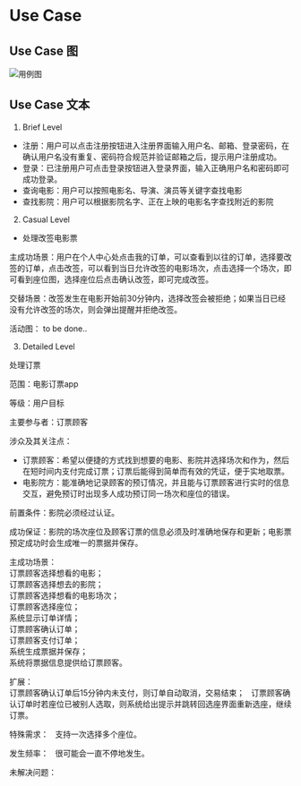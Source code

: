 

# Use Case

## Use Case 图  
![用例图](https://github.com/dramaticTickets/dramatic-tickets/blob/master/pictures/7_use_case_1.png?raw=true)

## Use Case 文本  
1. Brief Level  
- 注册：用户可以点击注册按钮进入注册界面输入用户名、邮箱、登录密码，在确认用户名没有重复、密码符合规范并验证邮箱之后，提示用户注册成功。  
- 登录：已注册用户可点击登录按钮进入登录界面，输入正确用户名和密码即可成功登录。  
- 查询电影：用户可以按照电影名、导演、演员等关键字查找电影  
- 查找影院：用户可以根据影院名字、正在上映的电影名字查找附近的影院  
2. Casual Level  
- 处理改签电影票  

主成功场景：用户在个人中心处点击我的订单，可以查看到以往的订单，选择要改签的订单，点击改签，可以看到当日允许改签的电影场次，点击选择一个场次，即可看到座位图，选择座位后点击确认改签，即可完成改签。

交替场景：改签发生在电影开始前30分钟内，选择改签会被拒绝；如果当日已经没有允许改签的场次，则会弹出提醒并拒绝改签。

活动图： 
to be done..

3. Detailed Level

处理订票

范围：电影订票app

等级：用户目标

主要参与者：订票顾客

涉众及其关注点：
* 订票顾客：希望以便捷的方式找到想要的电影、影院并选择场次和作为，然后在短时间内支付完成订票；订票后能得到简单而有效的凭证，便于实地取票。
* 电影院方：能准确地记录顾客的预订情况，并且能与订票顾客进行实时的信息交互，避免预订时出现多人成功预订同一场次和座位的错误。

前置条件：影院必须经过认证。

成功保证：影院的场次座位及顾客订票的信息必须及时准确地保存和更新；电影票预定成功时会生成唯一的票据并保存。

主成功场景：  
订票顾客选择想看的电影；  
订票顾客选择想去的影院；  
订票顾客选择想看的电影场次；  
订票顾客选择座位；  
系统显示订单详情；  
订票顾客确认订单；  
订票顾客支付订单；  
系统生成票据并保存；  
系统将票据信息提供给订票顾客。  

扩展：  
订票顾客确认订单后15分钟内未支付，则订单自动取消，交易结束；  
订票顾客确认订单时若座位已被别人选取，则系统给出提示并跳转回选座界面重新选座，继续订票。  

特殊需求：  
支持一次选择多个座位。

发生频率：  
很可能会一直不停地发生。

未解决问题：

